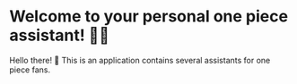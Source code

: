 # Welcome to your personal one piece assistant! 🚀🤖

Hello there! 👋 This is an application contains several assistants
for one piece fans.